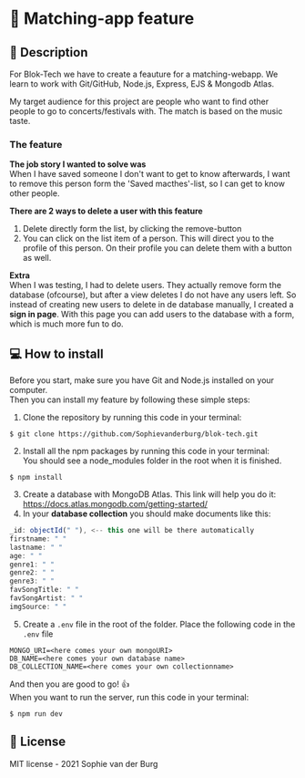 # :iphone: Matching-app feature
## :musical_note: Description
For Blok-Tech we have to create a feauture for a matching-webapp. We learn to work with Git/GitHub, Node.js, Express, EJS & Mongodb Atlas.

My target audience for this project are people who want to find other people to go to concerts/festivals with. The match is based on the music taste.

### The feature
**The job story I wanted to solve was** </br>
When I have saved someone I don't want to get to know afterwards, I want to remove this person form the 'Saved macthes'-list, so I can get to know other people. 

**There are 2 ways to delete a user with this feature**
1. Delete directly form the list, by clicking the remove-button
2. You can click on the list item of a person. This will direct you to the profile of this person. On their profile you can delete them with a button as well.

**Extra** </br>
When I was testing, I had to delete users. They actually remove form the database (ofcourse), but after a view deletes I do not have any users left. 
So instead of creating new users to delete in de database manually, I created a **sign in page**. With this page you can add users to the database with a form, which is much more fun to do.

## :computer: How to install
Before you start, make sure you have Git and Node.js installed on your computer.</br>
Then you can install my feature by following these simple steps: 
1. Clone the repository by running this code in your terminal:
```
$ git clone https://github.com/Sophievanderburg/blok-tech.git
```
2. Install all the npm packages by running this code in your terminal:</br> You should see a node_modules folder in the root when it is finished.
```
$ npm install
```
3. Create a database with MongoDB Atlas. This link will help you do it: https://docs.atlas.mongodb.com/getting-started/ </br>
4. In your **database collection** you should make documents like this:</br>  
``` js
_id: objectId(" "), <-- this one will be there automatically
firstname: " "
lastname: " "
age: " "
genre1: " "
genre2: " "
genre3: " "
favSongTitle: " "
favSongArtist: " "
imgSource: " "
```

5. Create a ``.env`` file in the root of the folder. Place the following code in the ``.env`` file
```
MONGO_URI=<here comes your own mongoURI>
DB_NAME=<here comes your own database name>
DB_COLLECTION_NAME=<here comes your own collectionname>
```

And then you are good to go! :thumbsup: </br>
When you want to run the server, run this code in your terminal:
```
$ npm run dev
```


## :page_facing_up: License
MIT license - 2021 Sophie van der Burg

